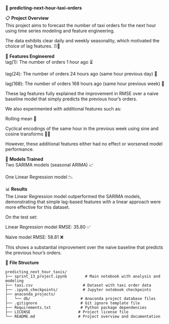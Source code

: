 🚖 **predicting-next-hour-taxi-orders**  

📋 **Project Overview**  
This project aims to forecast the number of taxi orders for the next hour using time series modeling and feature engineering.

The data exhibits clear daily and weekly seasonality, which motivated the choice of lag features. ⏰📅

🔧 **Features Engineered**  
lag(1): The number of orders 1 hour ago ⏳

lag(24): The number of orders 24 hours ago (same hour previous day) 📆

lag(168): The number of orders 168 hours ago (same hour previous week) 📅

These lag features fully explained the improvement in RMSE over a naive baseline model that simply predicts the previous hour’s orders.

We also experimented with additional features such as:

Rolling mean 🔄

Cyclical encodings of the same hour in the previous week using sine and cosine transforms 🌙🌞

However, these additional features either had no effect or worsened model performance.

🤖 **Models Trained**  
Two SARIMA models (seasonal ARIMA) 📈

One Linear Regression model 📉

📊 **Results**  
The Linear Regression model outperformed the SARIMA models, demonstrating that simple lag-based features with a linear approach were more effective for this dataset.

On the test set:

Linear Regression model RMSE: 35.80 ✅

Naive model RMSE: 58.81 ❌

This shows a substantial improvement over the naive baseline that predicts the previous hour’s orders.

📁 **File Structure**
```
predicting_next_hour_taxis/
├── sprint_13_project.ipynb        # Main notebook with analysis and modeling  
├── taxi.csv                      # Dataset with taxi order data  
├── .ipynb_checkpoints/           # Jupyter notebook checkpoints  
├── anaconda_projects/
│   └── db/                      # Anaconda project database files  
├── .gitignore                   # Git ignore template file  
├── Requirements.txt             # Python package dependencies  
├── LICENSE                     # Project license file  
└── README.md                   # Project overview and documentation  
